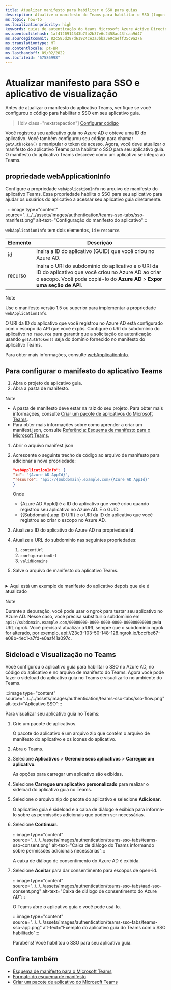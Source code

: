 ```yaml
---
title: Atualizar manifesto para habilitar o SSO para guias
description: Atualize o manifesto do Teams para habilitar o SSO (logon único) para guias e fazer sideload dele no cliente do Teams para testar a autenticação de SSO.
ms.topic: how-to
ms.localizationpriority: high
keywords: guias de autenticação do teams Microsoft Azure Active Directory (Azure AD) API do Graph
ms.openlocfilehash: 1af4120914343b7fb2b37e6c2458ac43fcaa9d47
ms.sourcegitcommit: 82c585d287d61924ce3a3bba3e9caeff35c9a27a
ms.translationtype: MT
ms.contentlocale: pt-BR
ms.lasthandoff: 09/02/2022
ms.locfileid: "67586998"
---
```

# <a name="update-manifest-for-sso-and-preview-app"></a>Atualizar manifesto para SSO e aplicativo de visualização

Antes de atualizar o manifesto do aplicativo Teams, verifique se você configurou o código para habilitar o SSO em seu aplicativo guia.

> [!div class="nextstepaction"]
> [Configurar código](tab-sso-code.md)

Você registrou seu aplicativo guia no Azure AD e obteve uma ID do aplicativo. Você também configurou seu código para chamar `getAuthToken()` e manipular o token de acesso. Agora, você deve atualizar o manifesto do aplicativo Teams para habilitar o SSO para seu aplicativo guia. O manifesto do aplicativo Teams descreve como um aplicativo se integra ao Teams.

## <a name="webapplicationinfo-property"></a>propriedade webApplicationInfo

Configure a propriedade `webApplicationInfo` no arquivo de manifesto do aplicativo Teams. Essa propriedade habilita o SSO para seu aplicativo para ajudar os usuários do aplicativo a acessar seu aplicativo guia diretamente.

&nbsp;&nbsp;:::image type="content" source="../../../assets/images/authentication/teams-sso-tabs/sso-manifest.png" alt-text="Configuração do manifesto do aplicativo":::

`webApplicationInfo` tem dois elementos, `id` e `resource`.

| Elemento | Descrição |
| --- | --- |
| id | Insira a ID do aplicativo (GUID) que você criou no Azure AD. |
| recurso | Insira o URI do subdomínio do aplicativo e o URI da ID do aplicativo que você criou no Azure AD ao criar o escopo. Você pode copiá-lo do **Azure AD** > **Expor uma seção de API**. |

> [!NOTE]
> Use o manifesto versão 1.5 ou superior para implementar a propriedade `webApplicationInfo`.

O URI da ID do aplicativo que você registrou no Azure AD está configurado com o escopo da API que você expôs. Configure o URI do subdomínio do aplicativo no `resource` para garantir que a solicitação de autenticação usando `getAuthToken()` seja do domínio fornecido no manifesto do aplicativo Teams.

Para obter mais informações, consulte [webApplicationInfo](../../../resources/schema/manifest-schema.md#webapplicationinfo).

## <a name="to-configure-teams-app-manifest"></a>Para configurar o manifesto do aplicativo Teams

1. Abra o projeto de aplicativo guia.
2. Abra a pasta de manifesto.

  > [!NOTE]
  >
  > - A pasta de manifesto deve estar na raiz do seu projeto. Para obter mais informações, consulte [Criar um pacote de aplicativos do Microsoft Teams](../../../concepts/build-and-test/apps-package.md).
  > - Para obter mais informações sobre como aprender a criar um manifest.json, consulte [Referência: Esquema de manifesto para o Microsoft Teams](../../../resources/schema/manifest-schema.md).

1. Abrir o arquivo manifest.json
1. Acrescente o seguinte trecho de código ao arquivo de manifesto para adicionar a nova propriedade:

    ```json
    "webApplicationInfo": {
    "id": "{Azure AD AppId}",
    "resource": "api://{Subdomain}.example.com/{Azure AD AppId}"
    }
    ```

    Onde
    - {Azure AD AppId} é a ID do aplicativo que você criou quando registrou seu aplicativo no Azure AD. É o GUID.
    - {{Subdomain}.app ID URI} é o URI da ID do aplicativo que você registrou ao criar o escopo no Azure AD.

4. Atualize a ID do aplicativo do Azure AD na propriedade **id**.
5. Atualize a URL do subdomínio nas seguintes propriedades:
   1. `contentUrl`
   2. `configurationUrl`
   3. `validDomains`
6. Salve o arquivo de manifesto do aplicativo Teams.

<br>
<details>
<summary>Aqui está um exemplo de manifesto do aplicativo depois que ele é atualizado</summary>

```json
{
  "$schema": "https://developer.microsoft.com/json-schemas/teams/v1.11/MicrosoftTeams.schema.json",
  "manifestVersion": "1.11",
  "version": "1.0.0",
  "id": "bccfbe67-e08b-4ec1-a7fd-e0aaf41a097c",
  "packageName": "com.contoso.teamsauthsso",
  "developer": {
    "name": "Microsoft",
    "websiteUrl": "https://www.microsoft.com",
    "privacyUrl": "https://www.microsoft.com/privacy",
    "termsOfUseUrl": "https://www.microsoft.com/termsofuse"
  },
  "name": {
    "short": "Teams Auth SSO",
    "full": "Teams Auth SSO"
  },
  "description": {
    "short": "Teams Auth SSO app",
    "full": "The Teams Auth SSO app"
  },
  "icons": {
    "outline": "outline.png",
    "color": "color.png"
  },
  "accentColor": "#60A18E",
  "staticTabs": [
    {
      "entityId": "auth",
      "name": "Auth",
      "contentUrl": "https://contoso.com/Home/Index",
      "scopes": [ "personal" ]
    }
  ],
  "configurableTabs": [
    {
      "configurationUrl": "https://contoso.com/Home/Configure",
      "canUpdateConfiguration": true,
      "scopes": [
        "team"
      ]
    }
  ],
  "permissions": [ "identity", "messageTeamMembers" ],
  "validDomains": [
    "contoso.com"
  ],
  "webApplicationInfo": {
    "id": "bccfbe67-e08b-4ec1-a7fd-e0aaf41a097c",
    "resource": "api://contoso.com/bccfbe67-e08b-4ec1-a7fd-e0aaf41a097c"
  }
}
```

</details>

> [!NOTE]
> Durante a depuração, você pode usar o ngrok para testar seu aplicativo no Azure AD. Nesse caso, você precisa substituir o subdomínio em `api://subdomain.example.com/00000000-0000-0000-0000-000000000000` pela URL ngrok. Você precisará atualizar a URL sempre que o subdomínio ngrok for alterado, por exemplo, api://23c3-103-50-148-128.ngrok.io/bccfbe67-e08b-4ec1-a7fd-e0aaf41a097c.

## <a name="sideload-and-preview-in-teams"></a>Sideload e Visualização no Teams

Você configurou o aplicativo guia para habilitar o SSO no Azure AD, no código do aplicativo e no arquivo de manifesto do Teams. Agora você pode fazer o sideload do aplicativo guia no Teams e visualiza-lo no ambiente do Teams.

:::image type="content" source="../../../assets/images/authentication/teams-sso-tabs/sso-flow.png" alt-text="Aplicativo SSO":::

Para visualizar seu aplicativo guia no Teams:

1. Crie um pacote de aplicativos.

   O pacote do aplicativo é um arquivo zip que contém o arquivo de manifesto do aplicativo e os ícones do aplicativo.

1. Abra o Teams.

1. Selecione **Aplicativos** > **Gerencie seus aplicativos** > **Carregue um aplicativo**.

    As opções para carregar um aplicativo são exibidas.

1. Selecione **Carregue um aplicativo personalizado** para realizar o sideload do aplicativo guia no Teams.

1. Selecione o arquivo zip do pacote do aplicativo e selecione **Adicionar**.

    O aplicativo guia é sideload e a caixa de diálogo é exibida para informá-lo sobre as permissões adicionais que podem ser necessárias.

1. Selecione **Continuar**.

    :::image type="content" source="../../../assets/images/authentication/teams-sso-tabs/teams-sso-consent.png" alt-text="Caixa de diálogo do Teams informando sobre permissões adicionais necessárias":::

    A caixa de diálogo de consentimento do Azure AD é exibida.

1. Selecione **Aceitar** para dar consentimento para escopos de open-id.

    :::image type="content" source="../../../assets/images/authentication/teams-sso-tabs/aad-sso-consent.png" alt-text="Caixa de diálogo de consentimento do Azure AD":::

    O Teams abre o aplicativo guia e você pode usá-lo.

    :::image type="content" source="../../../assets/images/authentication/teams-sso-tabs/teams-sso-app.png" alt-text="Exemplo do aplicativo guia do Teams com o SSO habilitado":::

    Parabéns! Você habilitou o SSO para seu aplicativo guia.

## <a name="see-also"></a>Confira também

- [Esquema de manifesto para o Microsoft Teams](../../../resources/schema/manifest-schema.md)
- [Formato do esquema de manifesto](https://developer.microsoft.com/json-schemas/teams/v1.12/MicrosoftTeams.schema.json)
- [Criar um pacote de aplicativo do Microsoft Teams](../../../concepts/build-and-test/apps-package.md)
